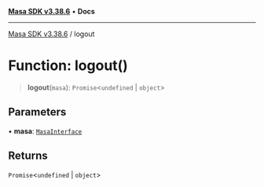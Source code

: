[**Masa SDK v3.38.6**](../README.md) • **Docs**

***

[Masa SDK v3.38.6](../globals.md) / logout

# Function: logout()

> **logout**(`masa`): `Promise`\<`undefined` \| `object`\>

## Parameters

• **masa**: [`MasaInterface`](../interfaces/MasaInterface.md)

## Returns

`Promise`\<`undefined` \| `object`\>
